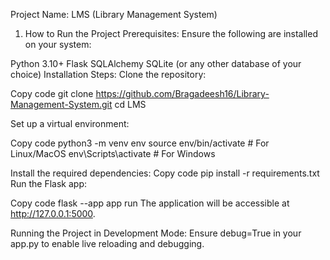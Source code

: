 Project Name: LMS (Library Management System)
1. How to Run the Project
Prerequisites:
Ensure the following are installed on your system:

Python 3.10+
Flask
SQLAlchemy
SQLite (or any other database of your choice)
Installation Steps:
Clone the repository:


Copy code
git clone https://github.com/Bragadeesh16/Library-Management-System.git
cd LMS


Set up a virtual environment:

Copy code
python3 -m venv env
source env/bin/activate  # For Linux/MacOS
env\Scripts\activate     # For Windows



Install the required dependencies:
Copy code
pip install -r requirements.txt
Run the Flask app:

Copy code
flask --app app run
The application will be accessible at http://127.0.0.1:5000.

Running the Project in Development Mode:
Ensure debug=True in your app.py to enable live reloading and debugging.